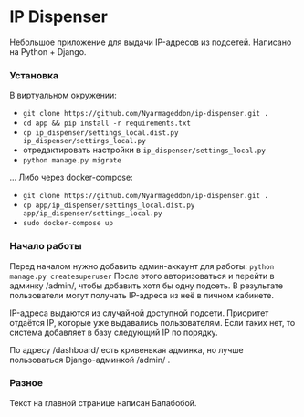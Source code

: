 # IP Dispenser

Небольшое приложение для выдачи IP-адресов из подсетей.
Написано на Python + Django.


### Установка

В виртуальном окружении:

* `git clone https://github.com/Nyarmageddon/ip-dispenser.git .`
* `cd app && pip install -r requirements.txt`
* `cp ip_dispenser/settings_local.dist.py ip_dispenser/settings_local.py`
* отредактировать настройки в `ip_dispenser/settings_local.py`
* `python manage.py migrate`

... Либо через docker-compose:
* `git clone https://github.com/Nyarmageddon/ip-dispenser.git .`
* `cp app/ip_dispenser/settings_local.dist.py app/ip_dispenser/settings_local.py`
* `sudo docker-compose up`

### Начало работы

Перед началом нужно добавить админ-аккаунт для работы:
`python manage.py createsuperuser`
После этого авторизоваться и перейти в админку /admin/, чтобы добавить хотя бы одну подсеть.
В результате пользователи могут получать IP-адреса из неё в личном кабинете.


IP-адреса выдаются из случайной доступной подсети.
Приоритет отдаётся IP, которые уже выдавались пользователям.
Если таких нет, то система добавляет в базу следующий IP по порядку.


По адресу /dashboard/ есть кривенькая админка, но лучше пользоваться Django-админкой /admin/ .


### Разное

Текст на главной странице написан Балабобой.